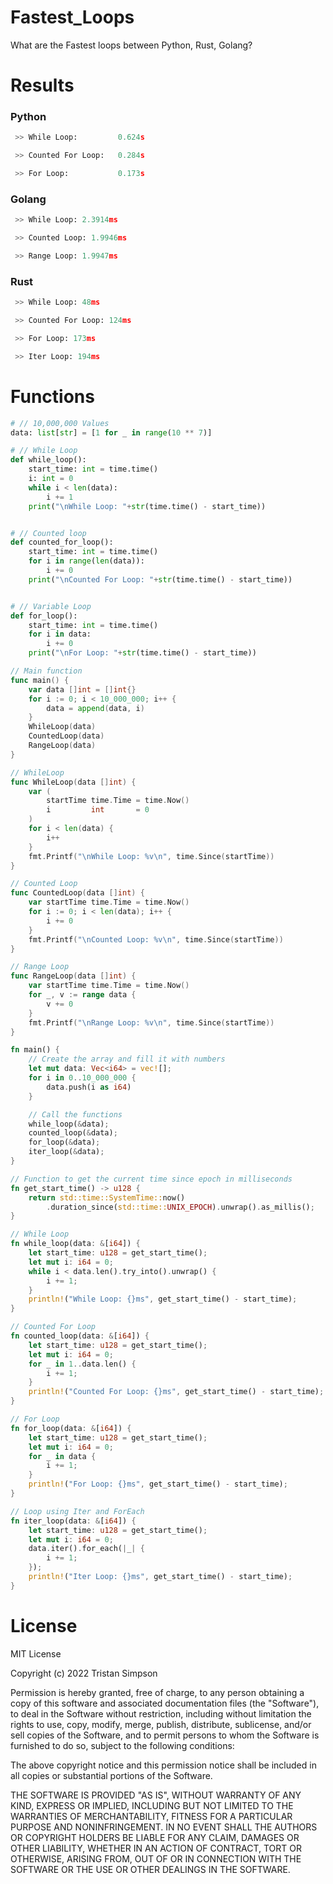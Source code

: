 # Fastest_Loops
What are the Fastest loops between Python, Rust, Golang?

# Results
<h3>Python</h3>

```py
 >> While Loop:         0.624s

 >> Counted For Loop:   0.284s

 >> For Loop:           0.173s
```

<h3>Golang</h3>

```py
 >> While Loop: 2.3914ms

 >> Counted Loop: 1.9946ms

 >> Range Loop: 1.9947ms
```

<h3>Rust</h3>

```py
 >> While Loop: 48ms

 >> Counted For Loop: 124ms

 >> For Loop: 173ms

 >> Iter Loop: 194ms
```

# Functions

```py
# // 10,000,000 Values
data: list[str] = [1 for _ in range(10 ** 7)]

# // While Loop
def while_loop():
    start_time: int = time.time()
    i: int = 0
    while i < len(data):
        i += 1
    print("\nWhile Loop: "+str(time.time() - start_time))


# // Counted loop
def counted_for_loop():
    start_time: int = time.time()
    for i in range(len(data)):
        i += 0
    print("\nCounted For Loop: "+str(time.time() - start_time))


# // Variable Loop
def for_loop():
    start_time: int = time.time()
    for i in data:
        i += 0
    print("\nFor Loop: "+str(time.time() - start_time))
```

```go
// Main function
func main() {
	var data []int = []int{}
	for i := 0; i < 10_000_000; i++ {
		data = append(data, i)
	}
	WhileLoop(data)
	CountedLoop(data)
	RangeLoop(data)
}

// WhileLoop
func WhileLoop(data []int) {
	var (
		startTime time.Time = time.Now()
		i         int       = 0
	)
	for i < len(data) {
		i++
	}
	fmt.Printf("\nWhile Loop: %v\n", time.Since(startTime))
}

// Counted Loop
func CountedLoop(data []int) {
	var startTime time.Time = time.Now()
	for i := 0; i < len(data); i++ {
		i += 0
	}
	fmt.Printf("\nCounted Loop: %v\n", time.Since(startTime))
}

// Range Loop
func RangeLoop(data []int) {
	var startTime time.Time = time.Now()
	for _, v := range data {
		v += 0
	}
	fmt.Printf("\nRange Loop: %v\n", time.Since(startTime))
}
```

```rust
fn main() {
    // Create the array and fill it with numbers
    let mut data: Vec<i64> = vec![];
    for i in 0..10_000_000 {
        data.push(i as i64)
    }

    // Call the functions
    while_loop(&data);
    counted_loop(&data);
    for_loop(&data);
    iter_loop(&data);
}

// Function to get the current time since epoch in milliseconds
fn get_start_time() -> u128 {
    return std::time::SystemTime::now()
        .duration_since(std::time::UNIX_EPOCH).unwrap().as_millis();
}

// While Loop
fn while_loop(data: &[i64]) {
    let start_time: u128 = get_start_time();
    let mut i: i64 = 0;
    while i < data.len().try_into().unwrap() {
        i += 1;
    }
    println!("While Loop: {}ms", get_start_time() - start_time);
}

// Counted For Loop 
fn counted_loop(data: &[i64]) {
    let start_time: u128 = get_start_time();
    let mut i: i64 = 0;
    for _ in 1..data.len() {
        i += 1;
    }
    println!("Counted For Loop: {}ms", get_start_time() - start_time);
}

// For Loop
fn for_loop(data: &[i64]) {
    let start_time: u128 = get_start_time();
    let mut i: i64 = 0;
    for _ in data {
        i += 1;
    }
    println!("For Loop: {}ms", get_start_time() - start_time);
}

// Loop using Iter and ForEach
fn iter_loop(data: &[i64]) {
    let start_time: u128 = get_start_time();
    let mut i: i64 = 0;
    data.iter().for_each(|_| {
        i += 1;
    });
    println!("Iter Loop: {}ms", get_start_time() - start_time);
}
```

# License
MIT License

Copyright (c) 2022 Tristan Simpson

Permission is hereby granted, free of charge, to any person obtaining a copy of this software and associated documentation files (the "Software"), to deal in the Software without restriction, including without limitation the rights to use, copy, modify, merge, publish, distribute, sublicense, and/or sell copies of the Software, and to permit persons to whom the Software is furnished to do so, subject to the following conditions:

The above copyright notice and this permission notice shall be included in all copies or substantial portions of the Software.

THE SOFTWARE IS PROVIDED "AS IS", WITHOUT WARRANTY OF ANY KIND, EXPRESS OR IMPLIED, INCLUDING BUT NOT LIMITED TO THE WARRANTIES OF MERCHANTABILITY, FITNESS FOR A PARTICULAR PURPOSE AND NONINFRINGEMENT. IN NO EVENT SHALL THE AUTHORS OR COPYRIGHT HOLDERS BE LIABLE FOR ANY CLAIM, DAMAGES OR OTHER LIABILITY, WHETHER IN AN ACTION OF CONTRACT, TORT OR OTHERWISE, ARISING FROM, OUT OF OR IN CONNECTION WITH THE SOFTWARE OR THE USE OR OTHER DEALINGS IN THE SOFTWARE.